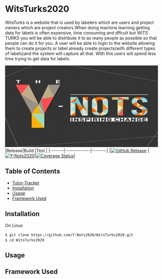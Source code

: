 # WitsTurks2020

WitsTurks is a website that is used by labelers which are users and project owners which are project creators.When doing machine learning getting data for labels is often expensive, time consuming and dffcult but WITS TURKS you will be able to distribute it to as many people as possible so that people can do it for you. A user will be able to login to the website allowing them to create projects or label already create projects(with different types of labels)and the system will capture all that. With this users will spend less time trying to get data for labels.

![logo](Img/ynots.jpg)
|Release|Build        |Test    |
|-------|-------------|-------:|
|[![GitHub Release](https://img.shields.io/badge/release-v3.0-blue)](https://github.com/Y-Nots2020/WitsTurks2020/releases)  |[![Y-Nots2020](https://circleci.com/gh/Y-Nots2020/WitsTurks2020.svg?style=svg)](https://circleci.com/gh/Y-Nots2020)|[![Coverage Status](https://coveralls.io/repos/github/Y-Nots2020/WitsTurks2020/badge.svg?branch=master)](https://coveralls.io/github/Y-Nots2020/WitsTurks2020?branch=master)|

## Table of Contents
* [Tutor-Tracker](#tutor-tracker)
* [Installation](#installation)
* [Usage](#usage)
* [Framework Used](#framework-used)

## Installation
On Linux
```bash
$ git clone https://github.com/Y-Nots2020/WitsTurks2020.git
$ cd WitsTurks2020
```

## Usage

## Framework Used
